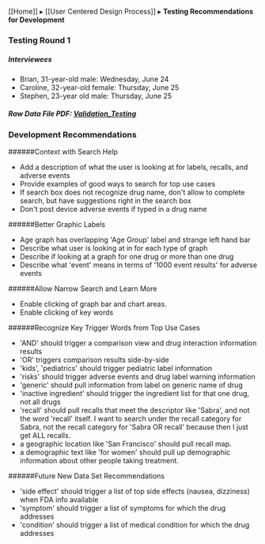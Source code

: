 [[Home]] ▸ [[User Centered Design Process]] ▸ **Testing Recommendations for Development**

### Testing Round 1
##### Interviewees
* Brian, 31-year-old male: Wednesday, June 24
* Caroline, 32-year-old female: Thursday, June 25
* Stephen, 23-year old male: Thursday, June 25

##### Raw Data File PDF:  [Validation_Testing](https://github.com/SRA-18F-GSA-Agile-Services/SearchFDA/blob/06fbe3a11ec3e8ccdcc69b9c30d48f79afecc261/project_photos/Hackathon_Design_Archives/UCD_Artifacts_GitHub/Validation_Testing_Round1_Excel.pdf)

### Development Recommendations
######Context with Search Help
* Add a description of what the user is looking at for labels, recalls, and adverse events
* Provide examples of good ways to search for top use cases
* If search box does not recognize drug name, don't allow to complete search, but have suggestions right in the search box
* Don't post device adverse events if typed in a drug name

######Better Graphic Labels 
* Age graph has overlapping 'Age Group' label and strange left hand bar
* Describe what user is looking at in for each type of graph
* Describe if looking at a graph for one drug or more than one drug
* Describe what 'event' means in terms of '1000 event results' for adverse events

######Allow Narrow Search and Learn More
* Enable clicking of graph bar and chart areas.
* Enable clicking of key words

######Recognize Key Trigger Words from Top Use Cases
* 'AND' should trigger a comparison view and drug interaction information results
* 'OR' triggers comparison results side-by-side
* 'kids', 'pediatrics' should trigger pediatric label information
* 'risks' should trigger adverse events and drug label warning information
* 'generic' should pull information from label on generic name of drug
* 'inactive ingredient' should trigger the ingredient list for that one drug, not all drugs
* 'recall' should pull recalls that meet the descriptor like 'Sabra', and not the word 'recall' itself. I want to search under the recall category for Sabra, not the recall category for 'Sabra OR recall' because then I just get ALL recalls.
* a geographic location like 'San Francisco' should pull recall map. 
* a demographic text like 'for women' should pull up demographic information about other people taking treatment.

######Future New Data Set Recommendations
* 'side effect' should trigger a list of top side effects (nausea, dizziness) when FDA info available
* 'symptom' should trigger a list of symptoms for which the drug addresses
* 'condition' should trigger a list of medical condition for which the drug addresses


